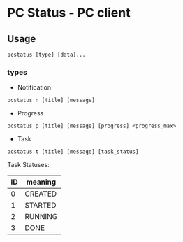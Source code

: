 # PC Status - PC client

## Usage

```
pcstatus [type] [data]...
```

### types

- Notification

```pcstatus n [title] [message]```

- Progress

```pcstatus p [title] [message] [progress] <progress_max>```

- Task

```pcstatus t [title] [message] [task_status]```

Task Statuses:

ID | meaning
--- | ---
0 | CREATED
1 | STARTED
2 | RUNNING
3 | DONE




